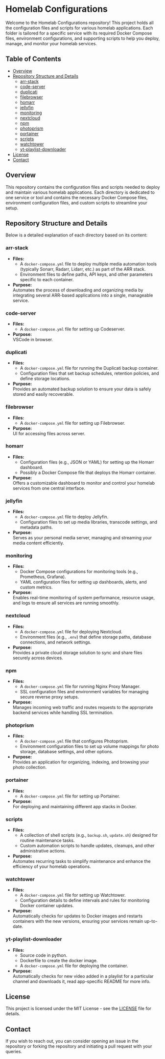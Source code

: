 # Homelab Configurations

Welcome to the Homelab Configurations repository! This project holds all the configuration files and scripts for various homelab applications. Each folder is tailored for a specific service with its required Docker Compose files, environment configurations, and supporting scripts to help you deploy, manage, and monitor your homelab services.

## Table of Contents

- [Overview](#overview)
- [Repository Structure and Details](#repository-structure-and-details)
  - [arr-stack](#arr-stack)
  - [code-server](#code-server)
  - [duplicati](#duplicati)
  - [filebrowser](#filebrowser)
  - [homarr](#homarr)
  - [jellyfin](#jellyfin)
  - [monitoring](#monitoring)
  - [nextcloud](#nextcloud)
  - [npm](#npm)
  - [photoprism](#photoprism)
  - [portainer](#portainer)
  - [scripts](#scripts)
  - [watchtower](#watchtower)
  - [yt-playlist-downloader](#yt-playlist-downloader)
- [License](#license)
- [Contact](#contact)

## Overview

This repository contains the configuration files and scripts needed to deploy and maintain various homelab applications. Each directory is dedicated to one service or tool and contains the necessary Docker Compose files, environment configuration files, and custom scripts to streamline your setup.

## Repository Structure and Details

Below is a detailed explanation of each directory based on its content:

### arr-stack
- **Files:**  
  - A `docker-compose.yml` file to deploy multiple media automation tools (typically Sonarr, Radarr, Lidarr, etc.) as part of the ARR stack.
  - Environment files to define paths, API keys, and other parameters specific to each container.
- **Purpose:**  
  Automates the process of downloading and organizing media by integrating several ARR-based applications into a single, manageable service.

### code-server
- **Files:**  
  - A `docker-compose.yml` file for setting up Codeserver.
- **Purpose:**  
  VSCode in browser.

### duplicati
- **Files:**  
  - A `docker-compose.yml` file for running the Duplicati backup container.
  - Configuration files that set backup schedules, retention policies, and define storage locations.
- **Purpose:**  
  Provides an automated backup solution to ensure your data is safely stored and easily recoverable.

### filebrowser
- **Files:**  
  - A `docker-compose.yml` file for setting up Filebrowser.
- **Purpose:**  
  UI for accessing files across server.

### homarr
- **Files:**  
  - Configuration files (e.g., JSON or YAML) for setting up the Homarr dashboard.
  - Possibly a Docker Compose file that deploys the Homarr container.
- **Purpose:**  
  Offers a customizable dashboard to monitor and control your homelab services from one central interface.

### jellyfin
- **Files:**  
  - A `docker-compose.yml` file to deploy Jellyfin.
  - Configuration files to set up media libraries, transcode settings, and metadata paths.
- **Purpose:**  
  Serves as your personal media server, managing and streaming your media content efficiently.

### monitoring
- **Files:**  
  - Docker Compose configurations for monitoring tools (e.g., Prometheus, Grafana).
  - YAML configuration files for setting up dashboards, alerts, and custom metrics.
- **Purpose:**  
  Enables real-time monitoring of system performance, resource usage, and logs to ensure all services are running smoothly.

### nextcloud
- **Files:**  
  - A `docker-compose.yml` file for deploying Nextcloud.
  - Environment files (e.g., `.env`) that define storage paths, database connections, and network settings.
- **Purpose:**  
  Provides a private cloud storage solution to sync and share files securely across devices.

### npm
- **Files:**  
  - A `docker-compose.yml` file for running Nginx Proxy Manager.
  - SSL configuration files and environment variables for managing secure reverse proxy setups.
- **Purpose:**  
  Manages incoming web traffic and routes requests to the appropriate backend services while handling SSL termination.

### photoprism
- **Files:**  
  - A `docker-compose.yml` file that configures Photoprism.
  - Environment configuration files to set up volume mappings for photo storage, database settings, and other options.
- **Purpose:**  
  Provides an application for organizing, indexing, and browsing your photo collection.

### portainer
- **Files:**  
  - A `docker-compose.yml` file for setting up Portainer.
- **Purpose:**  
  For deploying and maintaining different app stacks in Docker.

### scripts
- **Files:**  
  - A collection of shell scripts (e.g., `backup.sh`, `update.sh`) designed for routine maintenance tasks.
  - Custom automation scripts to handle updates, cleanups, and other administrative actions.
- **Purpose:**  
  Automates recurring tasks to simplify maintenance and enhance the efficiency of your homelab operations.

### watchtower
- **Files:**  
  - A `docker-compose.yml` file for setting up Watchtower.
  - Configuration details to define intervals and rules for monitoring Docker container updates.
- **Purpose:**  
  Automatically checks for updates to Docker images and restarts containers with the new versions, ensuring your services remain up-to-date.

### yt-playlist-downloader
- **Files:**  
  - Source code in python.
  - Dockerfile to create the docker image.
  - A `docker-compose.yml` file for deploying the container.
- **Purpose:**  
  Automatically checks for new video added in a playlist for a particular channel and downloads it, read app-specific README for more info.

## License

This project is licensed under the MIT License - see the [LICENSE](LICENSE) file for details.

## Contact

If you wish to reach out, you can consider opening an issue in the repository or forking the repository and initiating a pull request with your queries.
